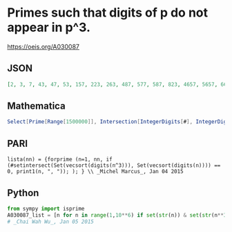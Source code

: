 # Primes such that digits of p do not appear in p^3\.
https://oeis.org/A030087
## JSON
```JSON
[2, 3, 7, 43, 47, 53, 157, 223, 263, 487, 577, 587, 823, 4657, 5657, 6653, 7177, 8287, 9343, 26777, 36293, 46477, 58787, 72727, 75707, 176777, 363313, 530353, 566653, 959953, 1771787, 2525557, 2555353, 2626277, 3656363, 4414447, 7110707, 8448343, 20700077, 54475457, 71117177, 72722977, 135135113, 393321293, 457887457, 505053053, 672722627]
```
## Mathematica
```Mathematica
Select[Prime[Range[1500000]], Intersection[IntegerDigits[#], IntegerDigits[#^3]]=={} &] (* _Vincenzo Librandi_, Jan 04 2015 *)
```
## PARI
```PARI
lista(nn) = {forprime (n=1, nn, if (#setintersect(Set(vecsort(digits(n^3))), Set(vecsort(digits(n)))) == 0, print1(n, ", ")); ); } \\ _Michel Marcus_, Jan 04 2015
```
## Python
```Python
from sympy import isprime
A030087_list = [n for n in range(1,10**6) if set(str(n)) & set(str(n**3)) == set() and isprime(n)]
# _Chai Wah Wu_, Jan 05 2015
```
